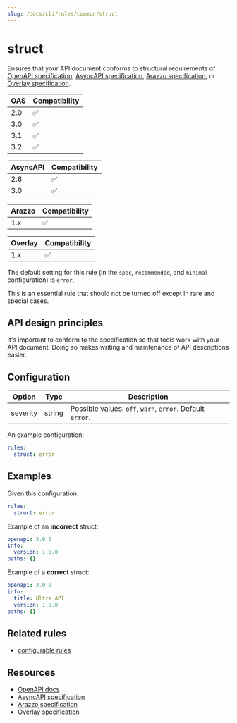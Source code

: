 ```yaml
---
slug: /docs/cli/rules/common/struct
---
```


# struct

Ensures that your API document conforms to structural requirements of [OpenAPI specification](https://spec.openapis.org/oas/v3.1.0.html), [AsyncAPI specification](https://www.asyncapi.com/docs/reference/specification/v3.0.0), [Arazzo specification](https://spec.openapis.org/arazzo/latest.html), or [Overlay specification](https://spec.openapis.org/overlay/latest.html).

| OAS | Compatibility |
| --- | ------------- |
| 2.0 | ✅            |
| 3.0 | ✅            |
| 3.1 | ✅            |
| 3.2 | ✅            |

| AsyncAPI | Compatibility |
| -------- | ------------- |
| 2.6      | ✅            |
| 3.0      | ✅            |

| Arazzo | Compatibility |
| ------ | ------------- |
| 1.x    | ✅            |

| Overlay | Compatibility |
| ------- | ------------- |
| 1.x     | ✅            |

The default setting for this rule (in the `spec`, `recommended`, and `minimal` configuration) is `error`.

This is an essential rule that should not be turned off except in rare and special cases.

## API design principles

It's important to conform to the specification so that tools work with your API document. Doing so makes writing and maintenance of API descriptions easier.

## Configuration

| Option   | Type   | Description                                               |
| -------- | ------ | --------------------------------------------------------- |
| severity | string | Possible values: `off`, `warn`, `error`. Default `error`. |

An example configuration:

```yaml
rules:
  struct: error
```

## Examples

Given this configuration:

```yaml
rules:
  struct: error
```

Example of an **incorrect** struct:

```yaml
openapi: 3.0.0
info:
  version: 1.0.0
paths: {}
```

Example of a **correct** struct:

```yaml
openapi: 3.0.0
info:
  title: Ultra API
  version: 1.0.0
paths: {}
```

## Related rules

- [configurable rules](../configurable-rules.md)

## Resources

- [OpenAPI docs](https://redocly.com/learn/openapi/learning-openapi)
- [AsyncAPI specification](https://www.asyncapi.com/docs/reference/specification/v3.0.0)
- [Arazzo specification](https://spec.openapis.org/arazzo/latest.html)
- [Overlay specification](https://spec.openapis.org/overlay/latest.html)
